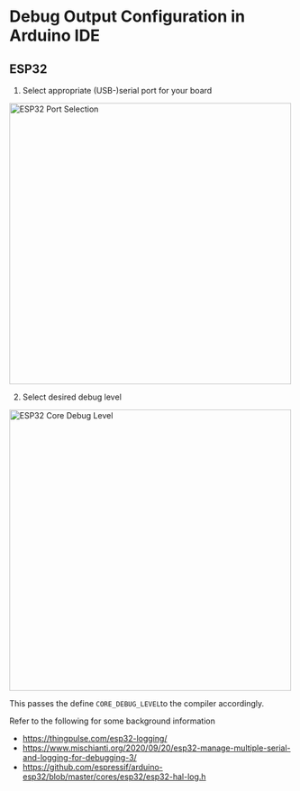 # Debug Output Configuration in Arduino IDE

## ESP32

1. Select appropriate (USB-)serial port for your board

  <img src="https://user-images.githubusercontent.com/83612361/210953111-3381fcb4-0d39-43f5-bcfe-5d381bc04c00.png" alt="ESP32 Port Selection" width="500">

2. Select desired debug level
   
  <img src="https://user-images.githubusercontent.com/83612361/210953437-b35a0bb3-df71-4292-ad0b-9e50846d6cc8.png" alt="ESP32 Core Debug Level" width="500">

  This passes the define `CORE_DEBUG_LEVEL`to the compiler accordingly.

Refer to the following for some background information
* https://thingpulse.com/esp32-logging/
* https://www.mischianti.org/2020/09/20/esp32-manage-multiple-serial-and-logging-for-debugging-3/
* https://github.com/espressif/arduino-esp32/blob/master/cores/esp32/esp32-hal-log.h
